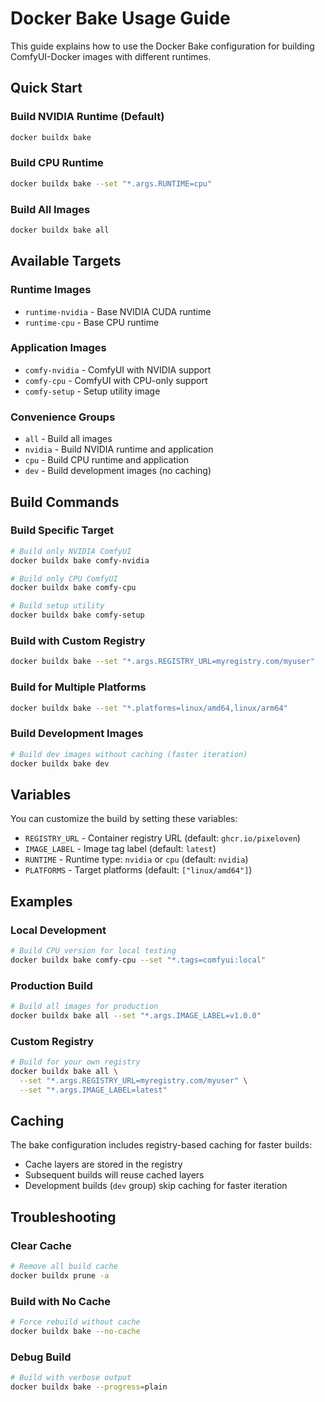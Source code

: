 # Docker Bake Usage Guide

This guide explains how to use the Docker Bake configuration for building ComfyUI-Docker images with different runtimes.

## Quick Start

### Build NVIDIA Runtime (Default)
```bash
docker buildx bake
```

### Build CPU Runtime
```bash
docker buildx bake --set "*.args.RUNTIME=cpu"
```

### Build All Images
```bash
docker buildx bake all
```

## Available Targets

### Runtime Images
- `runtime-nvidia` - Base NVIDIA CUDA runtime
- `runtime-cpu` - Base CPU runtime

### Application Images
- `comfy-nvidia` - ComfyUI with NVIDIA support
- `comfy-cpu` - ComfyUI with CPU-only support
- `comfy-setup` - Setup utility image

### Convenience Groups
- `all` - Build all images
- `nvidia` - Build NVIDIA runtime and application
- `cpu` - Build CPU runtime and application
- `dev` - Build development images (no caching)

## Build Commands

### Build Specific Target
```bash
# Build only NVIDIA ComfyUI
docker buildx bake comfy-nvidia

# Build only CPU ComfyUI
docker buildx bake comfy-cpu

# Build setup utility
docker buildx bake comfy-setup
```

### Build with Custom Registry
```bash
docker buildx bake --set "*.args.REGISTRY_URL=myregistry.com/myuser"
```

### Build for Multiple Platforms
```bash
docker buildx bake --set "*.platforms=linux/amd64,linux/arm64"
```

### Build Development Images
```bash
# Build dev images without caching (faster iteration)
docker buildx bake dev
```

## Variables

You can customize the build by setting these variables:

- `REGISTRY_URL` - Container registry URL (default: `ghcr.io/pixeloven`)
- `IMAGE_LABEL` - Image tag label (default: `latest`)
- `RUNTIME` - Runtime type: `nvidia` or `cpu` (default: `nvidia`)
- `PLATFORMS` - Target platforms (default: `["linux/amd64"]`)

## Examples

### Local Development
```bash
# Build CPU version for local testing
docker buildx bake comfy-cpu --set "*.tags=comfyui:local"
```

### Production Build
```bash
# Build all images for production
docker buildx bake all --set "*.args.IMAGE_LABEL=v1.0.0"
```

### Custom Registry
```bash
# Build for your own registry
docker buildx bake all \
  --set "*.args.REGISTRY_URL=myregistry.com/myuser" \
  --set "*.args.IMAGE_LABEL=latest"
```

## Caching

The bake configuration includes registry-based caching for faster builds:

- Cache layers are stored in the registry
- Subsequent builds will reuse cached layers
- Development builds (`dev` group) skip caching for faster iteration

## Troubleshooting

### Clear Cache
```bash
# Remove all build cache
docker buildx prune -a
```

### Build with No Cache
```bash
# Force rebuild without cache
docker buildx bake --no-cache
```

### Debug Build
```bash
# Build with verbose output
docker buildx bake --progress=plain
``` 